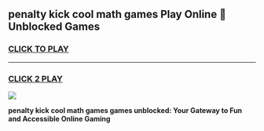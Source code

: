 
## penalty kick cool math games Play Online 👋 Unblocked Games
<h3>
<a href="https://news.freeplayer.one?title=penalty_kick_cool_math_games&ref=17CMG">CLICK TO PLAY</a></h3>
<hr>

<h3>
<a href="https://news.freeplayer.one?title=penalty_kick_cool_math_games&ref=17CMG">CLICK 2 PLAY</a>
  
</h3>

<a href="https://news.freeplayer.one?title=penalty_kick_cool_math_games&ref=17CMG/"><img src="https://clearcache.store/games.png"></a>


**penalty kick cool math games games unblocked: Your Gateway to Fun and Accessible Online Gaming**
